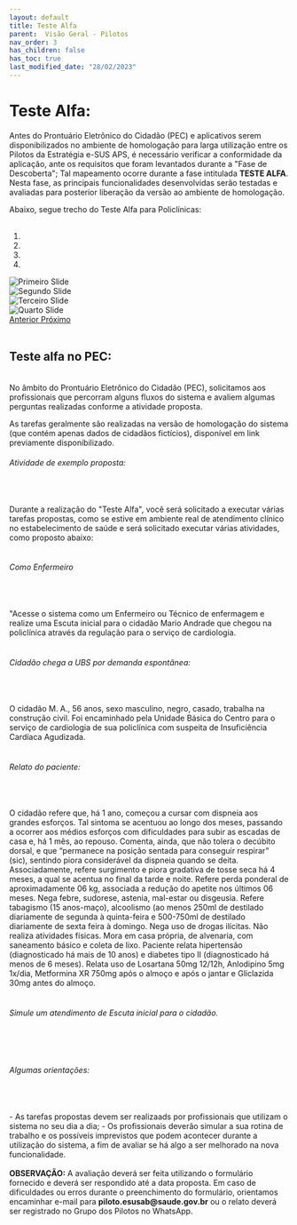 ```yaml
---
layout: default
title: Teste Alfa
parent:  Visão Geral - Pilotos
nav_order: 3
has_children: false
has_toc: true
last_modified_date: "28/02/2023"
---
```


<html>
<head>
    <title>Teste Alfa</title>
<link rel="stylesheet" href="https://stackpath.bootstrapcdn.com/bootstrap/4.1.3/css/bootstrap.min.css" integrity="sha384-MCw98/SFnGE8fJT3GXwEOngsV7Zt27NXFoaoApmYm81iuXoPkFOJwJ8ERdknLPMO" crossorigin="anonymous">
<script src="https://code.jquery.com/jquery-3.3.1.slim.min.js" integrity="sha384-q8i/X+965DzO0rT7abK41JStQIAqVgRVzpbzo5smXKp4YfRvH+8abtTE1Pi6jizo" crossorigin="anonymous"></script>
<script src="https://cdnjs.cloudflare.com/ajax/libs/popper.js/1.14.3/umd/popper.min.js" integrity="sha384-ZMP7rVo3mIykV+2+9J3UJ46jBk0WLaUAdn689aCwoqbBJiSnjAK/l8WvCWPIPm49" crossorigin="anonymous"></script>
<script src="https://stackpath.bootstrapcdn.com/bootstrap/4.1.3/js/bootstrap.min.js" integrity="sha384-ChfqqxuZUCnJSK3+MXmPNIyE6ZbWh2IMqE241rYiqJxyMiZ6OW/JmZQ5stwEULTy" crossorigin="anonymous"></script>

</head>

<body>

<h1> Teste Alfa:</h1>

Antes do Prontuário Eletrônico do Cidadão (PEC) e aplicativos serem disponibilizados no ambiente de homologação para larga utilização entre os Pilotos da Estratégia e-SUS APS,  é necessário verificar a conformidade da aplicação, ante os requisitos que foram levantados durante a "Fase de Descoberta"; Tal mapeamento ocorre durante a fase intitulada <b>TESTE ALFA</b>. Nesta fase, as principais funcionalidades desenvolvidas serão testadas e avaliadas para posterior liberação da versão ao ambiente de homologação.

Abaixo, segue trecho do Teste Alfa para Policlínicas:
<br>
<br>
<div id="carouselExampleIndicators" class="carousel slide" data-ride="carousel">
  <ol class="carousel-indicators">
    <li data-target="#carouselExampleIndicators" data-slide-to="1" class="active"></li>
    <li data-target="#carouselExampleIndicators" data-slide-to="2"></li>
    <li data-target="#carouselExampleIndicators" data-slide-to="3"></li>
    <li data-target="#carouselExampleIndicators" data-slide-to="4"></li>
  </ol>
  <div class="carousel-inner">
    <div class="carousel-item active">
      <img class="d-block w-100" src="https://raw.githubusercontent.com/CGIAP-SAPS/Pilotos/main/docs/Vis%C3%A3o%20Geral%20-%20Pilotos/media/02.PNG" alt="Primeiro Slide">      
    </div>
    <div class="carousel-item">
      <img class="d-block w-100" src="https://raw.githubusercontent.com/CGIAP-SAPS/Pilotos/main/docs/Vis%C3%A3o%20Geral%20-%20Pilotos/media/03.PNG" alt="Segundo Slide">
    </div>
    <div class="carousel-item">
      <img class="d-block w-100" src="https://raw.githubusercontent.com/CGIAP-SAPS/Pilotos/main/docs/Vis%C3%A3o%20Geral%20-%20Pilotos/media/04.PNG" alt="Terceiro Slide">
    </div>
    <div class="carousel-item">
      <img class="d-block w-100" src="https://raw.githubusercontent.com/CGIAP-SAPS/Pilotos/main/docs/Vis%C3%A3o%20Geral%20-%20Pilotos/media/05.PNG" alt="Quarto Slide">
    </div>
  </div>
  <a class="carousel-control-prev" href="#carouselExampleIndicators" role="button" data-slide="prev">
    <span class="carousel-control-prev-icon" aria-hidden="true"></span>
    <span class="sr-only">Anterior</span>
  </a>
  <a class="carousel-control-next" href="#carouselExampleIndicators" role="button" data-slide="next">
    <span class="carousel-control-next-icon" aria-hidden="true"></span>
    <span class="sr-only">Próximo</span>
  </a>
</div>

<br>

<h2>Teste alfa no PEC:</h2>
<br>
No âmbito do Prontuário Eletrônico do Cidadão (PEC), solicitamos aos profissionais que percorram alguns fluxos do sistema e avaliem algumas perguntas realizadas conforme a atividade proposta.

As tarefas geralmente são realizadas na versão de homologação do sistema (que contém apenas dados de cidadãos fictícios), disponível em link previamente disponibilizado.

<h6>Atividade de exemplo proposta:</h6>
<br>
<br>
Durante a realização do "Teste Alfa", você será solicitado a executar várias tarefas propostas, como se estive em ambiente real de atendimento clínico no estabelecimento de saúde e será solicitado executar várias atividades, como proposto abaixo:
<br>
<br>
<h6>Como Enfermeiro</h6>
<br>
<br>
"Acesse o sistema como um Enfermeiro ou Técnico de enfermagem e realize uma Escuta inicial para o cidadão Mario Andrade que chegou na policlínica através da regulação para o serviço de cardiologia. 
<br>
<br>
<h6>Cidadão chega a UBS por demanda espontânea:</h6>
<br>
<br>
O cidadão M. A., 56 anos, sexo masculino, negro, casado, trabalha na construção civil. Foi encaminhado pela Unidade Básica do Centro para o serviço de cardiologia de sua policlínica com suspeita de Insuficiência Cardíaca Agudizada.
<br>
<br>
<h6>Relato do paciente:</h6>
<br>
<br>
    O cidadão refere que, há 1 ano, começou a cursar com dispneia aos grandes esforços. Tal sintoma se acentuou ao longo dos meses, passando a ocorrer aos médios esforços com dificuldades para subir as escadas de casa e, há 1 mês, ao repouso. Comenta, ainda, que não tolera o decúbito dorsal, e que “permanece na posição sentada para conseguir respirar” (sic), sentindo piora considerável da dispneia quando se deita. Associadamente, refere surgimento e piora gradativa de tosse seca há 4 meses, a qual se acentua no final da tarde e noite. Refere perda ponderal de aproximadamente 06 kg, associada a redução do apetite nos últimos 06 meses. Nega febre, sudorese, astenia, mal-estar ou disgeusia.  Refere tabagismo (15 anos-maço), alcoolismo (ao menos 250ml de destilado diariamente de segunda à quinta-feira e 500-750ml de destilado diariamente de sexta feira à domingo. Nega uso de drogas ilícitas. Não realiza atividades físicas. Mora em casa própria, de alvenaria, com saneamento básico e coleta de lixo.
    Paciente relata hipertensão (diagnosticado há mais de 10 anos) e diabetes tipo II (diagnosticado há menos de 6 meses). Relata uso de Losartana 50mg 12/12h, Anlodipino 5mg 1x/dia, Metformina XR 750mg após o almoço e após o jantar e Gliclazida 30mg antes do almoço.
<br>
<br>
<h6>Simule um atendimento de Escuta inicial para o cidadão.</h6>
<br>
<br>
<h6>Algumas orientações:</h6>
<br>
<br>
- As tarefas propostas devem ser realizaads por profissionais que utilizam o sistema no seu dia a dia;
- Os profissionais deverão simular a sua rotina de trabalho e os possíveis imprevistos que podem acontecer durante a utilização do sistema, a fim de avaliar se há algo a ser melhorado na nova funcionalidade.
<br>
<br>
<b>OBSERVAÇÃO:</b> A avaliação deverá ser feita utilizando o formulário fornecido e deverá ser respondido até a data proposta. Em caso de dificuldades ou erros durante o preenchimento do formulário, orientamos encaminhar e-mail para <b>piloto.esusab@saude.gov.br</b> ou o relato deverá ser registrado no Grupo dos Pilotos no WhatsApp.

</body>
</html>